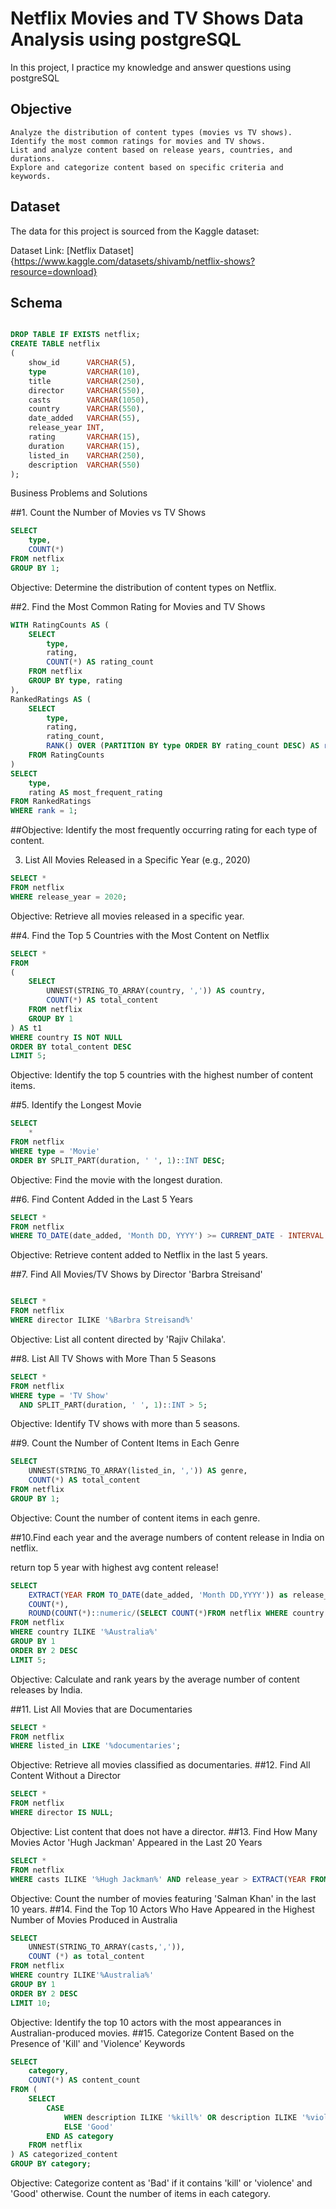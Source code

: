 # Netflix Movies and TV Shows Data Analysis using postgreSQL 

In this project, I practice my knowledge and answer questions using postgreSQL

## Objective 
 
    Analyze the distribution of content types (movies vs TV shows).
    Identify the most common ratings for movies and TV shows.
    List and analyze content based on release years, countries, and durations.
    Explore and categorize content based on specific criteria and keywords.

## Dataset

The data for this project is sourced from the Kaggle dataset:

Dataset Link: [Netflix Dataset]{https://www.kaggle.com/datasets/shivamb/netflix-shows?resource=download}

## Schema

```sql 

DROP TABLE IF EXISTS netflix;
CREATE TABLE netflix
(
    show_id      VARCHAR(5),
    type         VARCHAR(10),
    title        VARCHAR(250),
    director     VARCHAR(550),
    casts        VARCHAR(1050),
    country      VARCHAR(550),
    date_added   VARCHAR(55),
    release_year INT,
    rating       VARCHAR(15),
    duration     VARCHAR(15),
    listed_in    VARCHAR(250),
    description  VARCHAR(550)
);
```

Business Problems and Solutions

##1. Count the Number of Movies vs TV Shows

```sql
SELECT 
    type,
    COUNT(*)
FROM netflix
GROUP BY 1;
```
Objective: Determine the distribution of content types on Netflix.

##2. Find the Most Common Rating for Movies and TV Shows

```sql
WITH RatingCounts AS (
    SELECT 
        type,
        rating,
        COUNT(*) AS rating_count
    FROM netflix
    GROUP BY type, rating
),
RankedRatings AS (
    SELECT 
        type,
        rating,
        rating_count,
        RANK() OVER (PARTITION BY type ORDER BY rating_count DESC) AS rank
    FROM RatingCounts
)
SELECT 
    type,
    rating AS most_frequent_rating
FROM RankedRatings
WHERE rank = 1;
```
##Objective: Identify the most frequently occurring rating for each type of content.

3. List All Movies Released in a Specific Year (e.g., 2020)
```sql
SELECT * 
FROM netflix
WHERE release_year = 2020;
```
Objective: Retrieve all movies released in a specific year.

##4. Find the Top 5 Countries with the Most Content on Netflix
```sql
SELECT * 
FROM
(
    SELECT 
        UNNEST(STRING_TO_ARRAY(country, ',')) AS country,
        COUNT(*) AS total_content
    FROM netflix
    GROUP BY 1
) AS t1
WHERE country IS NOT NULL
ORDER BY total_content DESC
LIMIT 5;
```
Objective: Identify the top 5 countries with the highest number of content items.

##5. Identify the Longest Movie
```sql
SELECT 
    *
FROM netflix
WHERE type = 'Movie'
ORDER BY SPLIT_PART(duration, ' ', 1)::INT DESC;
```
Objective: Find the movie with the longest duration.

##6. Find Content Added in the Last 5 Years
```sql
SELECT *
FROM netflix
WHERE TO_DATE(date_added, 'Month DD, YYYY') >= CURRENT_DATE - INTERVAL '5 years';
```
Objective: Retrieve content added to Netflix in the last 5 years.

##7. Find All Movies/TV Shows by Director 'Barbra Streisand'
```sql

SELECT *
FROM netflix
WHERE director ILIKE '%Barbra Streisand%'
```
Objective: List all content directed by 'Rajiv Chilaka'.

##8. List All TV Shows with More Than 5 Seasons
```sql
SELECT *
FROM netflix
WHERE type = 'TV Show'
  AND SPLIT_PART(duration, ' ', 1)::INT > 5;
```
Objective: Identify TV shows with more than 5 seasons.

##9. Count the Number of Content Items in Each Genre
```sql
SELECT 
    UNNEST(STRING_TO_ARRAY(listed_in, ',')) AS genre,
    COUNT(*) AS total_content
FROM netflix
GROUP BY 1;
```
Objective: Count the number of content items in each genre.

##10.Find each year and the average numbers of content release in India on netflix.

return top 5 year with highest avg content release!
```sql
SELECT
	EXTRACT(YEAR FROM TO_DATE(date_added, 'Month DD,YYYY')) as release_year,
	COUNT(*),
	ROUND(COUNT(*)::numeric/(SELECT COUNT(*)FROM netflix WHERE country ='Australia')::numeric *100,2) as avg_content_per_year	
FROM netflix
WHERE country ILIKE '%Australia%'
GROUP BY 1
ORDER BY 2 DESC
LIMIT 5;
```
Objective: Calculate and rank years by the average number of content releases by India.

##11. List All Movies that are Documentaries
```sql
SELECT * 
FROM netflix
WHERE listed_in LIKE '%documentaries';
```
Objective: Retrieve all movies classified as documentaries.
##12. Find All Content Without a Director
```sql
SELECT * 
FROM netflix
WHERE director IS NULL;
```
Objective: List content that does not have a director.
##13. Find How Many Movies Actor 'Hugh Jackman' Appeared in the Last 20 Years
```sql
SELECT * 
FROM netflix
WHERE casts ILIKE '%Hugh Jackman%' AND release_year > EXTRACT(YEAR FROM CURRENT_DATE) - 20
```
Objective: Count the number of movies featuring 'Salman Khan' in the last 10 years.
##14. Find the Top 10 Actors Who Have Appeared in the Highest Number of Movies Produced in Australia
```sql
SELECT
	UNNEST(STRING_TO_ARRAY(casts,',')),
	COUNT (*) as total_content
FROM netflix
WHERE country ILIKE'%Australia%'
GROUP BY 1
ORDER BY 2 DESC
LIMIT 10;
```
Objective: Identify the top 10 actors with the most appearances in Australian-produced movies.
##15. Categorize Content Based on the Presence of 'Kill' and 'Violence' Keywords
```sql
SELECT 
    category,
    COUNT(*) AS content_count
FROM (
    SELECT 
        CASE 
            WHEN description ILIKE '%kill%' OR description ILIKE '%violence%' THEN 'Bad'
            ELSE 'Good'
        END AS category
    FROM netflix
) AS categorized_content
GROUP BY category;
```
Objective: Categorize content as 'Bad' if it contains 'kill' or 'violence' and 'Good' otherwise. Count the number of items in each category.


